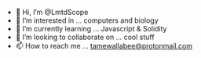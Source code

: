 - 👋 Hi, I’m @LmtdScope
- 👀 I’m interested in ... computers and biology 
- 🌱 I’m currently learning ... Javascript & Solidity
- 💞️ I’m looking to collaborate on ... cool stuff
- 📫 How to reach me ... tamewallabee@protonmail.com

<!---
LmtdScope/LmtdScope is a ✨ special ✨ repository because its `README.md` (this file) appears on your GitHub profile.
You can click the Preview link to take a look at your changes.
--->
